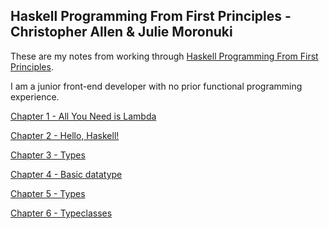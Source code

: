 ## Haskell Programming From First Principles - Christopher Allen & Julie Moronuki

These are my notes from working through [Haskell Programming From First Principles](http://haskellbook.com/).

I am a junior front-end developer with no prior functional programming experience.

[Chapter 1 - All You Need is Lambda](https://github.com/GemmaStiles/Haskell/blob/master/Chapter_1.md)

[Chapter 2 - Hello, Haskell!](https://github.com/GemmaStiles/Haskell/blob/master/Chapter_2.md)

[Chapter 3 - Types](https://github.com/GemmaStiles/Haskell/blob/master/Chapter_3.md)

[Chapter 4 - Basic datatype](https://github.com/GemmaStiles/Haskell/blob/master/Chapter_4.md)

[Chapter 5 - Types](https://github.com/GemmaStiles/Haskell/blob/master/Chapter_5.md)

[Chapter 6 - Typeclasses](https://github.com/GemmaStiles/Haskell/blob/master/Chapter_6.md)